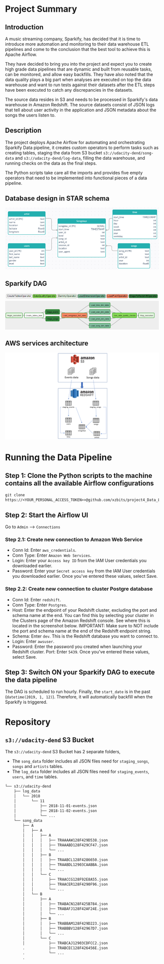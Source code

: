 # Project Summary
## Introduction
A music streaming company, Sparkify, has decided that it is time to introduce more automation and monitoring to their 
data warehouse ETL pipelines and come to the conclusion that the best tool to achieve this is Apache Airflow.

They have decided to bring you into the project and expect you to create high grade data pipelines that are dynamic and 
built from reusable tasks, can be monitored, and allow easy backfills. They have also noted that the data quality plays 
a big part when analyses are executed on top the data warehouse and want to run tests against their datasets after the 
ETL steps have been executed to catch any discrepancies in the datasets.

The source data resides in S3 and needs to be processed in Sparkify's data warehouse in Amazon Redshift. The source 
datasets consist of JSON logs that tell about user activity in the application and JSON metadata about the songs the 
users listen to.

## Description
The project deploys Apache Airflow for automating and orchestrating Sparkify Data pipeline, it creates custom operators
to perform tasks such as creating tables, staging the data from S3 bucket `s3://udacity-dend/song-data` and 
`s3://udacity-dend/log-data`, filling the data warehouse, and running checks on the data as the final steps. 

The Python scripts take care all the imports and provides five empty operators that need to be implemented 
into functional pieces of a data pipeline.

## Database design in STAR schema
![Sparkify_star_schema.PNG](project3_star_schema.png "sparkifydb STAR schema")

## Sparkify DAG
![DAG_operator.PNG](legend.png "DAG Operator")
![Sparkify_DAG.PNG](dag_project5.png "Sparkify DAG")

## AWS services architecture
![AWS_service_arch.PNG](aws_achitecture.png "AWS architecture")

# Running the Data Pipeline
## Step 1: Clone the Python scripts to the machine contains all the available Airflow configurations 
```commandline
git clone https://<YOUR_PERSONAL_ACCESS_TOKEN>>@github.com/xzbits/project4_Data_Lake_DE_ND.git
```

## Step 2: Start the Airflow UI
Go to `Admin` --> `Connections`

### Step 2.1: Create new connection to Amazon Web Service
* Conn Id: Enter `aws_credentials`.
* Conn Type: Enter `Amazon Web Services`.
* Login: Enter your `Access key ID` from the IAM User credentials you downloaded earlier.
* Password: Enter your `Secret access key` from the IAM User credentials you downloaded earlier. Once you've entered 
these values, select Save.

### Step 2.2: Create new connection to cluster Postgre database
* Conn Id: Enter `redshift`.
* Conn Type: Enter `Postgres`.
* Host: Enter the endpoint of your Redshift cluster, excluding the port and schema name at the end. You can find this by 
selecting your cluster in the Clusters page of the Amazon Redshift console. See where this is located in the screenshot 
below. IMPORTANT: Make sure to NOT include the port and schema name at the end of the Redshift endpoint string.
* Schema: Enter `dev`. This is the Redshift database you want to connect to.
* Login: Enter `awsuser`.
* Password: Enter the password you created when launching your Redshift cluster.
Port: Enter `5439`. Once you've entered these values, select Save.
  
## Step 3: Switch ON your Sparkify DAG to execute the data pipeline
The DAG is scheduled to run hourly. Finally, the `start_date` is in the past (`datetime(2019, 1, 12)`). Therefore, it 
will automatically backfill when the Sparkify is triggered.

# Repository
## `s3://udacity-dend` S3 Bucket
The `s3://udacity-dend` S3 Bucket has 2 separate folders, 
* The `song_data` folder includes all JSON files need for `staging_songs`, `songs` and `artists` tables.
* The `log_data` folder includes all JSON files need for `staging_events`, `users`, and `time` tables.
```
└── s3://udacity-dend
    ├── log_data
    │   └── 2018
    │       └── 11
    │           ├── 2018-11-01-events.json
    │           ├── 2018-11-02-events.json
    │           └── ...
    └── song_data
        ├── A
        │   ├── A
        │   │   ├── A
        │   │   │   ├── TRAAAAW128F429D538.json
        │   │   │   ├── TRAAABD128F429CF47.json
        │   │   │   └── ...
        │   │   ├── B
        │   │   │   ├── TRAABCL128F4286650.json
        │   │   │   ├── TRAABDL12903CAABBA.json
        │   │   │   └── ...
        │   │   └── C
        │   │       ├── TRAACCG128F92E8A55.json
        │   │       ├── TRAACER128F4290F96.json
        │   │       └── ...
        │   └── B
        │       ├── A
        │       │   ├── TRABACN128F425B784.json
        │       │   ├── TRABAFJ128F42AF24E.json
        │       │   └── ...
        │       ├── B
        │       │   ├── TRABBAM128F429D223.json
        │       │   ├── TRABBBV128F42967D7.json
        │       │   └── ...
        │       └── C
        │           ├── TRABCAJ12903CDFCC2.json
        .           ├── TRABCEC128F426456E.json
        .           └── ...
        .

```

